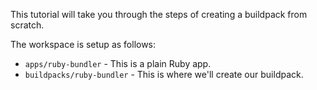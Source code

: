 This tutorial will take you through the steps of creating a buildpack from scratch.

The workspace is setup as follows:

- `apps/ruby-bundler` - This is a plain Ruby app.
- `buildpacks/ruby-bundler` - This is where we'll create our buildpack.